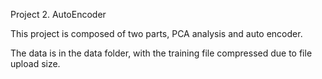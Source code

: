 Project 2.
AutoEncoder

This project is composed of two parts, PCA analysis and auto encoder.

The data is in the data folder, with the training file compressed due to file upload size.
